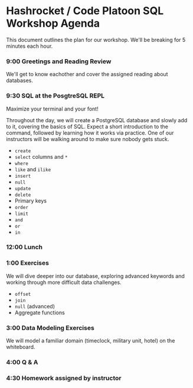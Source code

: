 # Hashrocket / Code Platoon SQL Workshop Agenda

This document outlines the plan for our workshop. We'll be breaking for 5
minutes each hour.

### 9:00 Greetings and Reading Review

We'll get to know eachother and cover the assigned reading about databases.

### 9:30 SQL at the PosgtreSQL REPL

Maximize your terminal and your font!

Throughout the day, we will create a PostgreSQL database and slowly add to it,
covering the basics of SQL. Expect a short introduction to the command,
followed by learning how it works via practice. One of our instructors will be
walking around to make sure nobody gets stuck.

- `create`
- `select` columns and `*`
- `where`
- `like` and `ilike`
- `insert`
- `null`
- `update`
- `delete`
- Primary keys
- `order`
- `limit`
- `and`
- `or`
- `in`

### 12:00 Lunch

### 1:00 Exercises

We will dive deeper into our database, exploring advanced keywords and working
through more difficult data challenges.

- `offset`
- `join`
- `null` (advanced)
- Aggregate functions

### 3:00 Data Modeling Exercises

We will model a familiar domain (timeclock, military unit, hotel) on the
whiteboard.

### 4:00 Q & A

### 4:30 Homework assigned by instructor
